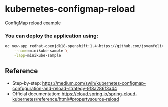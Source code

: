 # kubernetes-configmap-reload
ConfigMap reload example

### You can deploy the application using:

```bash
oc new-app redhat-openjdk18-openshift:1.4~https://github.com/jovemfelix/kubernetes-configmap-reload.git \
    --name=minikube-sample \
    -lapp=minikube-sample
```



## Reference

- Step-by-step: https://medium.com/swlh/kubernetes-configmap-confuguration-and-reload-strategy-9f8a286f3a44
- Official documentation: https://cloud.spring.io/spring-cloud-kubernetes/reference/html/#propertysource-reload